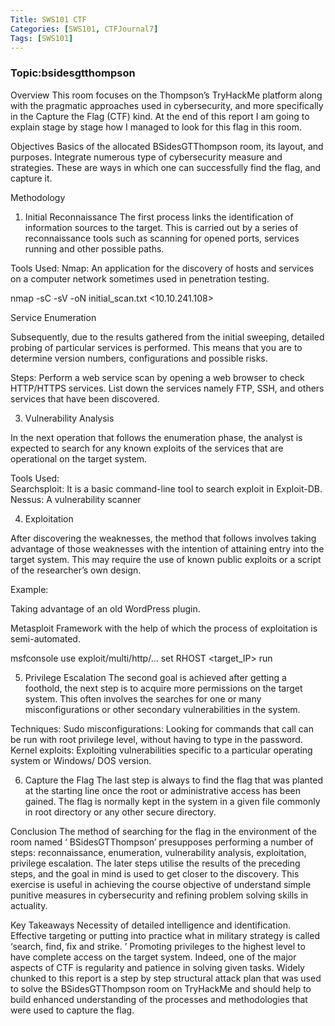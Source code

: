 ```yaml
---
Title: SWS101 CTF 
Categories: [SWS101, CTFJournal7]
Tags: [SWS101]
---
```


### Topic:bsidesgtthompson

Overview 
This room focuses on the Thompson’s TryHackMe platform along with the pragmatic approaches used in cybersecurity, and more specifically in the Capture the Flag (CTF) kind. At the end of this report I am going to explain stage by stage how I managed to look for this flag in this room. 
 
Objectives 
Basics of the allocated BSidesGTThompson room, its layout, and purposes. 
Integrate numerous type of cybersecurity measure and strategies. 
These are ways in which one can successfully find the flag, and capture it. 

Methodology 
1. Initial Reconnaissance 
The first process links the identification of information sources to the target. This is carried out by a series of reconnaissance tools such as scanning for opened ports, services running and other possible paths. 
 
Tools Used: 
Nmap: An application for the discovery of hosts and services on a computer network sometimes used in penetration testing. 

nmap -sC -sV -oN initial_scan.txt <10.10.241.108>

 
Service Enumeration 
 
Subsequently, due to the results gathered from the initial sweeping, detailed probing of particular services is performed. This means that you are to determine version numbers, configurations and possible risks. 
 
Steps: 
Perform a web service scan by opening a web browser to check HTTP/HTTPS services. 
List down the services namely FTP, SSH, and others services that have been discovered. 
 
3. Vulnerability Analysis 
 
In the next operation that follows the enumeration phase, the analyst is expected to search for any known exploits of the services that are operational on the target system. 
 
Tools Used:  
Searchsploit: It is a basic command-line tool to search exploit in Exploit-DB. 
Nessus: A vulnerability scanner 
 
4. Exploitation 
 
After discovering the weaknesses, the method that follows involves taking advantage of those weaknesses with the intention of attaining entry into the target system. This may require the use of known public exploits or a script of the researcher’s own design. 
 
Example: 
 
Taking advantage of an old WordPress plugin. 
 
Metasploit Framework with the help of which the process of exploitation is semi-automated.

msfconsole
use exploit/multi/http/...
set RHOST <target_IP>
run

5. Privilege Escalation 
The second goal is achieved after getting a foothold, the next step is to acquire more permissions on the target system. This often involves the searches for one or many misconfigurations or other secondary vulnerabilities in the system. 
 
Techniques: 
Sudo misconfigurations: Looking for commands that call can be run with root privilege level, without having to type in the password. 
Kernel exploits: Exploiting vulnerabilities specific to a particular operating system or Windows/ DOS version. 

6. Capture the Flag 
The last step is always to find the flag that was planted at the starting line once the root or administrative access has been gained. The flag is normally kept in the system in a given file commonly in root directory or any other secure directory. 
 
Conclusion 
The method of searching for the flag in the environment of the room named ‘ BSidesGTThompson’ presupposes performing a number of steps: reconnaissance, enumeration, vulnerability analysis, exploitation, privilege escalation. The later steps utilise the results of the preceding steps, and the goal in mind is used to get closer to the discovery. This exercise is useful in achieving the course objective of understand simple punitive measures in cybersecurity and refining problem solving skills in actuality. 
 
Key Takeaways 
Necessity of detailed intelligence and identification. 
Effective targeting or putting into practice what in military strategy is called ‘search, find, fix and strike. ’ 
Promoting privileges to the highest level to have complete access on the target system. 
Indeed, one of the major aspects of CTF is regularity and patience in solving given tasks. 
Widely chunked to this report is a step by step structural attack plan that was used to solve the BSidesGTThompson room on TryHackMe and should help to build enhanced understanding of the processes and methodologies that were used to capture the flag. 
 
